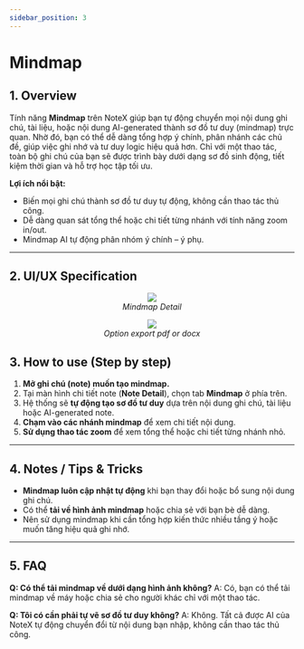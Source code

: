 ```yaml
---
sidebar_position: 3
---
```


# Mindmap








## 1. Overview








Tính năng **Mindmap** trên NoteX giúp bạn tự động chuyển mọi nội dung ghi chú, tài liệu, hoặc nội dung AI-generated thành sơ đồ tư duy (mindmap) trực quan. Nhờ đó, bạn có thể dễ dàng tổng hợp ý chính, phân nhánh các chủ đề, giúp việc ghi nhớ và tư duy logic hiệu quả hơn. Chỉ với một thao tác, toàn bộ ghi chú của bạn sẽ được trình bày dưới dạng sơ đồ sinh động, tiết kiệm thời gian và hỗ trợ học tập tối ưu.








**Lợi ích nổi bật:**
- Biến mọi ghi chú thành sơ đồ tư duy tự động, không cần thao tác thủ công.
- Dễ dàng quan sát tổng thể hoặc chi tiết từng nhánh với tính năng zoom in/out.
- Mindmap AI tự động phân nhóm ý chính – ý phụ.








---


## 2. UI/UX Specification


<p align="center">
<img src="https://pub-661d733d32f14d8684c7617d2f2e3372.r2.dev/docs/mindmap_detail.jpg"/>
<br />
<em>Mindmap Detail</em>
</p>




<p align="center">
<img src="https://pub-661d733d32f14d8684c7617d2f2e3372.r2.dev/docs/mindmap_landscape.jpg"/>
<br />
<em>Option export pdf or docx</em>
</p>






## 3. How to use (Step by step)








1. **Mở ghi chú (note) muốn tạo mindmap.**
2. Tại màn hình chi tiết note (**Note Detail**), chọn tab **Mindmap** ở phía trên.
3. Hệ thống sẽ **tự động tạo sơ đồ tư duy** dựa trên nội dung ghi chú, tài liệu hoặc AI-generated note.
4. **Chạm vào các nhánh mindmap** để xem chi tiết nội dung.
5. **Sử dụng thao tác zoom** để xem tổng thể hoặc chi tiết từng nhánh nhỏ.








---








## 4. Notes / Tips & Tricks








- **Mindmap luôn cập nhật tự động** khi bạn thay đổi hoặc bổ sung nội dung ghi chú.
- Có thể **tải về hình ảnh mindmap** hoặc chia sẻ với bạn bè dễ dàng.
- Nên sử dụng mindmap khi cần tổng hợp kiến thức nhiều tầng ý hoặc muốn tăng hiệu quả ghi nhớ.


---








## 5. FAQ








**Q: Có thể tải mindmap về dưới dạng hình ảnh không?**
A: Có, bạn có thể tải mindmap về máy hoặc chia sẻ cho người khác chỉ với một thao tác.








**Q: Tôi có cần phải tự vẽ sơ đồ tư duy không?**
A: Không. Tất cả được AI của NoteX tự động chuyển đổi từ nội dung bạn nhập, không cần thao tác thủ công.































